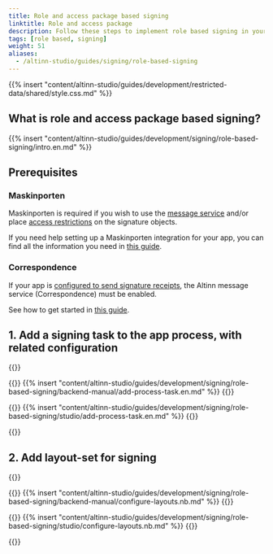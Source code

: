 ```yaml
---
title: Role and access package based signing
linktitle: Role and access package
description: Follow these steps to implement role based signing in your service.
tags: [role based, signing]
weight: 51
aliases:
  - /altinn-studio/guides/signing/role-based-signing
---
```


{{% insert "content/altinn-studio/guides/development/restricted-data/shared/style.css.md" %}}

## What is role and access package based signing?

{{% insert "content/altinn-studio/guides/development/signing/role-based-signing/intro.en.md" %}}

## Prerequisites

### Maskinporten
Maskinporten is required if you wish to use the [message service](#correspondence) and/or place [access restrictions](/en/altinn-studio/v8/guides/development/restricted-data/) on the signature objects.

If you need help setting up a Maskinporten integration for your app, you can find all the information you need in [this guide](/en/altinn-studio/v8/guides/integration/maskinporten/).

### Correspondence
If your app is [configured to send signature receipts](#extend-the-app-process-with-a-signing-task), the Altinn message service (Correspondence) must be enabled.

See how to get started in [this guide](/en/correspondence/getting-started/).

## 1. Add a signing task to the app process, with related configuration

{{<content-version-selector classes="border-box">}}

{{<content-version-container version-label="Manual setup">}}
{{% insert "content/altinn-studio/guides/development/signing/role-based-signing/backend-manual/add-process-task.en.md" %}}
{{</content-version-container>}}

{{<content-version-container version-label="Altinn Studio Designer">}}
{{% insert "content/altinn-studio/guides/development/signing/role-based-signing/studio/add-process-task.en.md" %}}
{{</content-version-container>}}

{{</content-version-selector>}}

## 2. Add layout-set for signing

{{<content-version-selector classes="border-box">}}

{{<content-version-container version-label="Manual setup">}}
{{% insert "content/altinn-studio/guides/development/signing/role-based-signing/backend-manual/configure-layouts.nb.md" %}}
{{</content-version-container>}}

{{<content-version-container version-label="Altinn Studio Designer">}}
{{% insert "content/altinn-studio/guides/development/signing/role-based-signing/studio/configure-layouts.nb.md" %}}
{{</content-version-container>}}

{{</content-version-selector>}}

